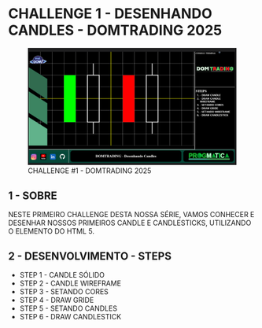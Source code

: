 # CHALLENGE 1 - DESENHANDO CANDLES - DOMTRADING 2025 

<div>
<figure>
 <img src="assets/images/challenge1.png" alt="Capa DOMTRADING 2025">
 <figcaption>CHALLENGE #1 - DOMTRADING 2025</figcaption> 
</figure>
</div>

## 1 - SOBRE
NESTE PRIMEIRO CHALLENGE DESTA NOSSA SÉRIE, VAMOS CONHECER E DESENHAR NOSSOS PRIMEIROS CANDLE E CANDLESTICKS, UTILIZANDO O ELEMENTO <CANVAS> DO HTML 5.  

## 2 - DESENVOLVIMENTO - STEPS
- STEP 1 - CANDLE SÓLIDO    
- STEP 2 - CANDLE WIREFRAME 
- STEP 3 - SETANDO CORES    
- STEP 4 - DRAW GRIDE       
- STEP 5 - SETANDO CANDLES  
- STEP 6 - DRAW CANDLESTICK 
